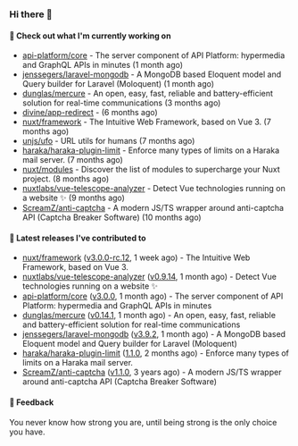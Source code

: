 ### Hi there 👋

#### 👷 Check out what I'm currently working on

- [api-platform/core](https://github.com/api-platform/core) - The server component of API Platform: hypermedia and GraphQL APIs in minutes (1 month ago)
- [jenssegers/laravel-mongodb](https://github.com/jenssegers/laravel-mongodb) - A MongoDB based Eloquent model and Query builder for Laravel (Moloquent) (1 month ago)
- [dunglas/mercure](https://github.com/dunglas/mercure) - An open, easy, fast, reliable and battery-efficient solution for real-time communications (3 months ago)
- [divine/app-redirect](https://github.com/divine/app-redirect) -  (6 months ago)
- [nuxt/framework](https://github.com/nuxt/framework) - The Intuitive Web Framework, based on Vue 3. (7 months ago)
- [unjs/ufo](https://github.com/unjs/ufo) - URL utils for humans (7 months ago)
- [haraka/haraka-plugin-limit](https://github.com/haraka/haraka-plugin-limit) - Enforce many types of limits on a Haraka mail server. (7 months ago)
- [nuxt/modules](https://github.com/nuxt/modules) - Discover the list of modules to supercharge your Nuxt project. (8 months ago)
- [nuxtlabs/vue-telescope-analyzer](https://github.com/nuxtlabs/vue-telescope-analyzer) - Detect Vue technologies running on a website ✨ (9 months ago)
- [ScreamZ/anti-captcha](https://github.com/ScreamZ/anti-captcha) - A modern JS/TS wrapper around anti-captcha API (Captcha Breaker Software) (10 months ago)

#### 🔭 Latest releases I've contributed to

- [nuxt/framework](https://github.com/nuxt/framework) ([v3.0.0-rc.12](https://github.com/nuxt/framework/releases/tag/v3.0.0-rc.12), 1 week ago) - The Intuitive Web Framework, based on Vue 3.
- [nuxtlabs/vue-telescope-analyzer](https://github.com/nuxtlabs/vue-telescope-analyzer) ([v0.9.14](https://github.com/nuxtlabs/vue-telescope-analyzer/releases/tag/v0.9.14), 1 month ago) - Detect Vue technologies running on a website ✨
- [api-platform/core](https://github.com/api-platform/core) ([v3.0.0](https://github.com/api-platform/core/releases/tag/v3.0.0), 1 month ago) - The server component of API Platform: hypermedia and GraphQL APIs in minutes
- [dunglas/mercure](https://github.com/dunglas/mercure) ([v0.14.1](https://github.com/dunglas/mercure/releases/tag/v0.14.1), 1 month ago) - An open, easy, fast, reliable and battery-efficient solution for real-time communications
- [jenssegers/laravel-mongodb](https://github.com/jenssegers/laravel-mongodb) ([v3.9.2](https://github.com/jenssegers/laravel-mongodb/releases/tag/v3.9.2), 1 month ago) - A MongoDB based Eloquent model and Query builder for Laravel (Moloquent)
- [haraka/haraka-plugin-limit](https://github.com/haraka/haraka-plugin-limit) ([1.1.0](https://github.com/haraka/haraka-plugin-limit/releases/tag/1.1.0), 2 months ago) - Enforce many types of limits on a Haraka mail server.
- [ScreamZ/anti-captcha](https://github.com/ScreamZ/anti-captcha) ([v1.1.0](https://github.com/ScreamZ/anti-captcha/releases/tag/v1.1.0), 3 years ago) - A modern JS/TS wrapper around anti-captcha API (Captcha Breaker Software)

#### 💬 Feedback
You never know how strong you are, until being strong is the only choice you have.